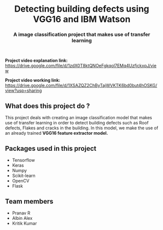 <head>
  <h1 align = "center"><b>Detecting building defects using VGG16 and IBM Watson</b></h1>
</head>
<h3 align = "center">
  A image classification project that makes use of transfer learning
  </h3><br>

<b>Project video explanation link:</b>  https://drive.google.com/file/d/1zdX0T8ktQNOeFgkqol7EMq4UzfjckxpJ/view 

<b>Project video working link:</b>  https://drive.google.com/file/d/1XSAZQZ2ChByTajWVKTK6bd0but4hOSKG/view?usp=sharing

## What does this project do ?
This project deals with creating an image classification model that makes use of transfer learning in order to detect building defects
such as Roof defects, Flakes and cracks in the building. In this model, we make the use of an already trained <b>VGG16 feature extractor model.</b>

## Packages used in this project
- Tensorflow
- Keras
- Numpy
- Scikit-learn
- OpenCV
- Flask

## Team members 
- Pranav R 
- Albin Alex
- Kritik Kumar


